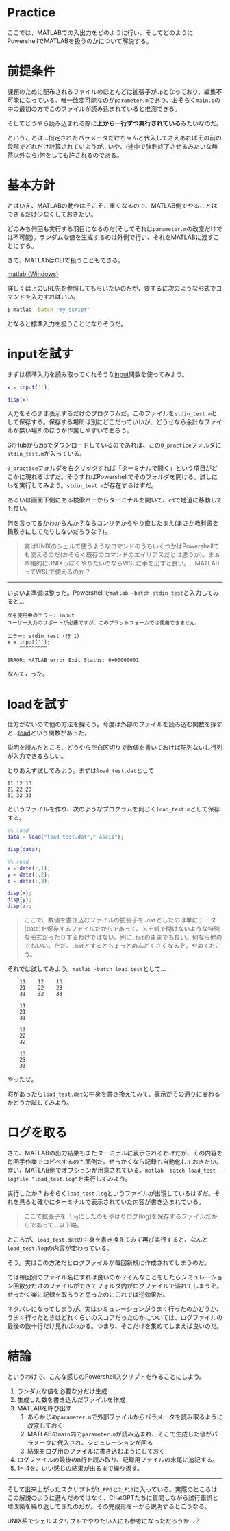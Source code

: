 # Practice
ここでは、MATLABでの入出力をどのように行い、そしてどのようにPowershellでMATLABを扱うのかについて解説する。

# 前提条件
課題のために配布されるファイルのほとんどは拡張子が`.p`となっており、編集不可能になっている。唯一改変可能なのが`parameter.m`であり、おそらく`main.p`の中の最初の方でこのファイルが読み込まれていると推測できる。

そしてどうやら読み込まれる際に**上から一行ずつ実行されている**みたいなのだ。

ということは…指定されたパラメータだけちゃんと代入してさえあればその前の段階でどれだけ計算されていようが…いや、(途中で強制終了させるみたいな無茶以外なら)何をしても許されるのである。

# 基本方針
とはいえ、MATLABの動作はそこそこ重くなるので、MATLAB側でやることはできるだけ少なくしておきたい。

どのみち何回も実行する羽目になるのだ(そしてそれは`parameter.m`の改変だけでは不可能)。ランダムな値を生成するのは外側で行い、それをMATLABに渡すことにする。

さて、MATLAbはCLIで扱うこともできる。

[matlab (Windows)](https://jp.mathworks.com/help/matlab/ref/matlabwindows.html)

詳しくは上のURL先を参照してもらいたいのだが、要するに次のような形式でコマンドを入力すればいい。

```bash
$ matlab -batch "my_script"
```

となると標準入力を扱うことになりそうだ。

# inputを試す
まずは標準入力を読み取ってくれそうな[input](https://jp.mathworks.com/help/matlab/ref/input.html)関数を使ってみよう。

```matlab
x = input('');

disp(x)
```

入力をそのまま表示するだけのプログラムだ。このファイルを`stdin_test.m`として保存する。保存する場所は別にどこだっていいが、どうせなら余計なファイルが無い場所のほうが作業しやすいであろう。

GitHubからzipでダウンロードしているのであれば、この`0_practice`フォルダに`stdin_test.m`が入っている。

`0_practice`フォルダを右クリックすれば「ターミナルで開く」という項目がどこかに現れるはずだ。そうすればPowershellでそのフォルダを開ける。試しに`ls`を実行してみよう。`stdin_test.m`が存在するはずだ。

あるいは画面下側にある検索バーからターミナルを開いて、`cd`で地道に移動しても良い。

何を言ってるかわからんか？ならコンリテからやり直したまえ(まさか教科書を鍋敷きにしてたりしないだろうな？)。

> 実はUNIXのシェルで使うようなコマンドのうちいくつかはPowershellでも使えるのだ(おそらく既存のコマンドのエイリアスだとは思うが)。まぁ本格的にUNIXっぽくやりたいのならWSLに手を出すと良い。…MATLABってWSLで使えるのか？

---

いよいよ準備は整った。Powershellで`matlab -batch stdin_test`と入力してみると…

```
次を使用中のエラー: input
ユーザー入力のサポートが必要ですが、このプラットフォームでは使用できません。

エラー: stdin_test (行 1)
x = input('');
    ^^^^^^^^^

ERROR: MATLAB error Exit Status: 0x00000001
```

なんてこった。

# loadを試す
仕方がないので他の方法を探そう。今度は外部のファイルを読み込む関数を探すと…[load](https://jp.mathworks.com/help/matlab/ref/load.html)という関数があった。

説明を読んだところ、どうやら空白区切りで数値を書いておけば配列ないし行列が入力できるらしい。

とりあえず試してみよう。まずは`load_test.dat`として

```
11 12 13
21 22 23
31 32 33
```

というファイルを作り、次のようなプログラムを同じく`load_test.m`として保存する。

```matlab
%% load
data = load("load_test.dat","-ascii");

disp(data);

%% read
x = data(:,1);
y = data(:,2);
z = data(:,3);

disp(x);
disp(y);
disp(z);
```

> ここで、数値を書き込むファイルの拡張子を`.dat`としたのは単にデータ(data)を保存するファイルだからであって、メモ帳で開けないような特別な形式だったりするわけではない。別に`.txt`のままでも良い。何なら他のでもいい。ただ、`.mat`とするとちょっとめんどくさくなるぞ。やめておこう。

それでは試してみよう。`matlab -batch load_test`として…
```
    11    12    13
    21    22    23
    31    32    33

    11
    21
    31

    12
    22
    32

    13
    23
    33

```

やったぜ。

暇があったら`load_test.dat`の中身を書き換えてみて、表示がその通りに変わるかどうか試してみよう。

# ログを取る
さて、MATLABの出力結果もまたターミナルに表示されるわけだが、その内容を毎回手作業でコピペするのも面倒だ。せっかくなら記録も自動化しておきたい。幸い、MATLAB側でオプションが用意されている。`matlab -batch load_test -logfile "load_test.log"`を実行してみよう。

実行したか？おそらく`load_test.log`というファイルが出現しているはずだ。それを見ると確かにターミナルで表示されていた内容が書き込まれている。

> ここで拡張子を`.log`にしたのもやはりログ(log)を保存するファイルだからであって…以下略。

ところが、`load_test.dat`の中身を書き換えてみて再び実行すると、なんと`load_test.log`の内容が変わっている。

そう。実はこの方法だとログファイルが毎回新規に作成されてしまうのだ。

では毎回別のファイル名にすれば良いのか？そんなことをしたらシミュレーション回数分だけのファイルができてフォルダ内がログファイルで溢れてしまうぞ。せっかく楽に記録を取ろうと思ったのにこれでは逆効果だ。

ネタバレになってしまうが、実はシミュレーションがうまく行ったのかどうか、うまく行ったときはどれくらいのスコアだったのかについては、ログファイルの最後の数十行だけ見ればわかる。つまり、そこだけを集めてしまえば良いのだ。

# 結論
というわけで、こんな感じのPowershellスクリプトを作ることにしよう。

1. ランダムな値を必要な分だけ生成
2. 生成した数を書き込んだファイルを作成
3. MATLABを呼び出す
   1. あらかじめ`parameter.m`で外部ファイルからパラメータを読み取るように改変しておく
   2. MATLABの`main`内で`parameter.m`が読み込まれ、そこで生成した値がパラメータに代入され、シミュレーションが回る
   3. 結果をログ用のファイルに書き込むようにしておく
4. ログファイルの最後のn行を読み取り、記録用ファイルの末尾に追記する。
5.  1～4を、いい感じの結果が出るまで繰り返す。

---

そして出来上がったスクリプトが`1_PPG`と`2_F16`に入っている。実際のところはこの解説のように進んだのではなく、ChatGPTたちに質問しながら試行錯誤と増改築を繰り返してきたのだが。その完成形を一から説明するとこうなる。

UNIX系でシェルスクリプトでやりたい人にも参考になっただろうか…？
